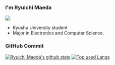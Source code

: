 ### I'm Ryuichi Maeda
![](https://komarev.com/ghpvc/?username=ryuichi-maeda&color=orange)

- Kyushu University student
- Major in Electronics and Computer Science.


### GitHub Commit

[![Ryuichi Maeda's github stats](https://github-readme-stats.vercel.app/api?username=ryuichi-maeda&count_private=true&show_icons=true&theme=tokyonight)](https://github.com/ryuichi-maeda)
[![Top used Langs](https://github-readme-stats.vercel.app/api/top-langs/?username=ryuichi-maeda&theme=tokyonight&layout=compact)](https://github.com/ryuichi-maeda)


<!-- 👋 -->

<!--
**compuscience/compuscience** is a ✨ _special_ ✨ repository because its `README.md` (this file) appears on your GitHub profile.

Here are some ideas to get you started:

- 🔭 I’m currently working on ...
- 🌱 I’m currently learning ...
- 👯 I’m looking to collaborate on ...
- 🤔 I’m looking for help with ...
- 💬 Ask me about ...
- 📫 How to reach me: ...
- 😄 Pronouns: ...
- ⚡ Fun fact: ...
-->
